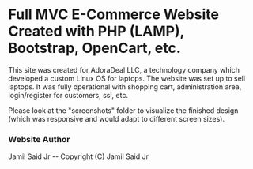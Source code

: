 # Full MVC E-Commerce Website Created with PHP (LAMP), Bootstrap, OpenCart, etc.

This site was created for AdoraDeal LLC, a technology company which developed a custom Linux OS for laptops. The website was set up to sell laptops. It was fully operational with shopping cart, administration area, login/register for customers, ssl, etc.

Please look at the "screenshots" folder to visualize the finished design (which was responsive and would adapt to different screen sizes).

### Website Author
Jamil Said Jr -- Copyright (C) Jamil Said Jr
